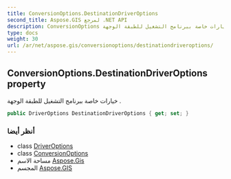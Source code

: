 ```yaml
---
title: ConversionOptions.DestinationDriverOptions
second_title: Aspose.GIS لمرجع .NET API
description: ConversionOptions ملكية. خيارات خاصة ببرنامج التشغيل للطبقة الوجهة .
type: docs
weight: 30
url: /ar/net/aspose.gis/conversionoptions/destinationdriveroptions/
---
```

## ConversionOptions.DestinationDriverOptions property

خيارات خاصة ببرنامج التشغيل للطبقة الوجهة .

```csharp
public DriverOptions DestinationDriverOptions { get; set; }
```

### أنظر أيضا

* class [DriverOptions](../../driveroptions/)
* class [ConversionOptions](../)
* مساحة الاسم [Aspose.Gis](../../conversionoptions/)
* المجسم [Aspose.GIS](../../../)


